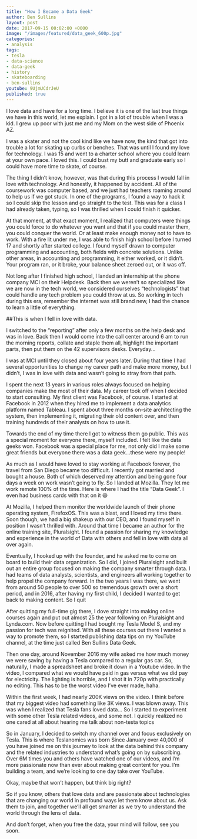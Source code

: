 ```yaml
---
title: "How I Became a Data Geek"
author: Ben Sullins
layout: post
date: 2017-09-15 00:02:00 +0000
image: "/images/featured/data_geek_600p.jpg"
categories:
- analysis
tags:
- tesla
- data-science
- data-geek
- history
- skateboarding
- ben-sullins
youtube: 9UjmUCdrJeU
published: true
---
```

I love data and have for a long time. I believe it is one of the last true things we have in this world, let me explain. I got in a lot of trouble when I was a kid. I grew up poor with just me and my Mom on the west side of Phoenix AZ.

I was a skater and not the cool kind like we have now, the kind that got into trouble a lot for skating up curbs or benches. That was until I found my love for technology. I was 15 and went to a charter school where you could learn at your own pace. I loved this. I could bust my butt and graduate early so I could have more time to skate, of course.

The thing I didn’t know, however, was that during this process I would fall in love with technology. And honestly, it happened by accident. All of the coursework was computer based, and we just had teachers roaming around to help us if we got stuck. In one of the programs, I found a way to hack it so I could skip the lesson and go straight to the test. This was for a class I had already taken, typing, so I was thrilled when I could finish it quicker.

At that moment, at that exact moment, I realized that computers were things you could force to do whatever you want and that if you could master them, you could conquer the world. Or at least make enough money not to have to work. With a fire lit under me, I was able to finish high school before I turned 17 and shortly after started college. I found myself drawn to computer programming and accounting, both fields with concrete solutions. Unlike other areas, in accounting and programming, it either worked, or it didn’t. Your program ran, or it broke, your balance sheet zeroed out, or it was off.

Not long after I finished high school, I landed an internship at the phone company MCI on their Helpdesk. Back then we weren’t so specialized like we are now in the tech world, we considered ourselves “technologists” that could handle any tech problem you could throw at us. So working in tech during this era, remember the internet was still brand new, I had the chance to learn a little of everything.

##This is when I fell in love with data.

I switched to the “reporting” after only a few months on the help desk and was in love. Back then I would come into the call center around 6 am to run the morning reports, collate and staple them all, highlight the important parts, then put them on the 42 supervisors desks. Everyday...

I was at MCI until they closed about four years later. During that time I had several opportunities to change my career path and make more money, but I didn’t, I was in love with data and wasn’t going to stray from that path.

I spent the next 13 years in various roles always focused on helping companies make the most of their data. My career took off when I decided to start consulting. My first client was Facebook, of course.
I started at Facebook in 2012 when they hired me to implement a data analytics platform named Tableau. I spent about three months on-site architecting the system, then implementing it, migrating their old content over, and then training hundreds of their analysts on how to use it. 

Towards the end of my time there I got to witness them go public. This was a special moment for everyone there, myself included. I felt like the data geeks won. Facebook was a special place for me, not only did I make some great friends but everyone there was a data geek…these were my people!

As much as I would have loved to stay working at Facebook forever, the travel from San Diego became too difficult. I recently got married and bought a house. Both of which deserved my attention and being gone four days a week on work wasn’t going to fly. So I landed at Mozilla. They let me work remote 100% of the time. Here is where I had the title “Data Geek”. I even had business cards with that on it 😃   

At Mozilla, I helped them monitor the worldwide launch of their phone operating system, FirefoxOS. This was a blast, and I loved my time there. Soon though, we had a big shakeup with our CEO, and I found myself in position I wasn’t thrilled with. Around that time I became an author for the online training site, Pluralsight. I found a passion for sharing my knowledge and experience in the world of Data with others and fell in love with data all over again.

Eventually, I hooked up with the founder, and he asked me to come on board to build their data organization. So I did, I joined Pluralsight and built out an entire group focused on making the company smarter through data. I had teams of data analysts, scientists, and engineers all working together to help propel the company forward. In the two years I was there, we went from around 50 people to over 500 so tremendous growth over a short period, and in 2016, after having my first child, I decided I wanted to get back to making content. So I quit

After quitting my full-time gig there, I dove straight into making online courses again and put out almost 25 the year following on Pluralsight and Lynda.com. Now before quitting I had bought my Tesla Model S, and my passion for tech was reignited. With all these courses out there I wanted a way to promote them, so I started publishing data tips on my YouTube channel, at the time just called Ben Sullins Data Geek.

Then one day, around November 2016 my wife asked me how much money we were saving by having a Tesla compared to a regular gas car. So, naturally, I made a spreadsheet and broke it down in a Youtube video. In the video, I compared what we would have paid in gas versus what we did pay for electricity. The lighting is horrible, and I shot it in 720p with practically no editing. This has to be the worst video I’ve ever made, haha.

Within the first week, I had nearly 200K views on the video. I think before that my biggest video had something like 3K views. I was blown away. This was when I realized that Tesla fans loved data...
So I started to experiment with some other Tesla related videos, and some not. I quickly realized no one cared at all about hearing me talk about non-testa topics

So in January, I decided to switch my channel over and focus exclusively on Tesla. This is where Teslanomics was born
Since January over 40,000 of you have joined me on this journey to look at the data behind this company and the related industries to understand what’s going on by subscribing. Over 6M times you and others have watched one of our videos, and I’m more passionate now than ever about making great content for you. I’m building a team, and we’re looking to one day take over YouTube.

Okay, maybe that won’t happen, but think big right?

So if you know, others that love data and are passionate about technologies that are changing our world in profound ways let them know about us. Ask them to join, and together we’ll all get smarter as we try to understand the world through the lens of data.

And don’t forget, when you free the data, your mind will follow, see you soon.
